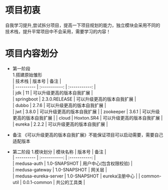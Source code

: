 # 项目初衷  
自我学习提升,尝试拆分项目，提高一下项目规划的能力，独立模块会采用不同的技术栈，提升平常项目中不会采用，需要学习的内容！

# 项目内容划分  

* 第一阶段  
1.搭建原始雏形  
| 技术栈      | 版本号     | 备注     |  
| ---------- | :-----------:  | :-----------: |  
| jdk     |   11   | 可以升级更高的版本自我扩展 |  
| springboot     |   2.3.0.RELEASE   | 可以升级更高的版本自我扩展 |  
| dubbo     |   2.7.6   | 可以升级更高的版本自我扩展 |  
| jwt     |   3.8.0   | 可以升级更高的版本自我扩展 | 
| zookeeper     |   3.6.1   | 可以升级更高的版本自我扩展 | 
| cloud     |   Hoxton.SR4  | 可以升级更高的版本自我扩展 | 
| eureka     |   2.2.2  | 可以升级更高的版本自我扩展 | 

* 备注
《可以升级更高的版本自我扩展》不能保证项目可以启动需要，需要自己适配版本

* 第二阶段
1.模块划分
| 模块名称      | 版本号     | 备注     |  
| ---------- | :-----------:  | :-----------: |  
| medusa-auth     |   1.0-SNAPSHOT   | 用户中心(包含权限校验) |  
| medusa-gateway     |   1.0-SNAPSHOT   | 网关层 |  
| medusa-eureka-server     |   1.0-SNAPSHOT   | eureka注册中心 | 
| common-util     |   0.0.1-common   | 共公的工具类 |



 